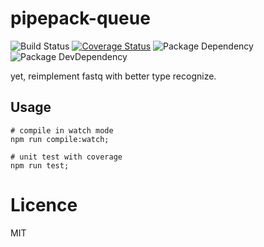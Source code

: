 # pipepack-queue

![Build Status](https://img.shields.io/travis/pipepack/pipepack-queue/master.svg?style=flat)
[![Coverage Status](https://coveralls.io/repos/github/pipepack/pipepack-queue/badge.svg?branch=master)](https://coveralls.io/github/pipepack/pipepack-queue?branch=master)
![Package Dependency](https://david-dm.org/pipepack/pipepack-queue.svg?style=flat)
![Package DevDependency](https://david-dm.org/pipepack/pipepack-queue/dev-status.svg?style=flat)

yet, reimplement fastq with better type recognize.

## Usage

```shell
# compile in watch mode
npm run compile:watch;

# unit test with coverage
npm run test;
```

# Licence

MIT

